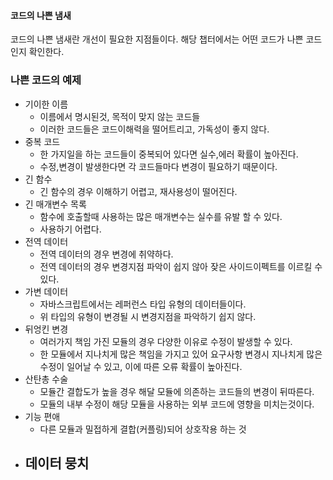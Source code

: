#### 코드의 나쁜 냄새

코드의 나쁜 냄새란 개선이 필요한 지점들이다. 해당 챕터에서는 어떤 코드가 나쁜 코드인지 확인한다.



### 나쁜 코드의 예제

- 기이한 이름
  - 이름에서 명시된것, 목적이 맞지 않는 코드들
  - 이러한 코드들은 코드이해력을 떨어트리고, 가독성이 좋지 않다.
- 중복 코드
  - 한 가지일을 하는 코드들이 중복되어 있다면 실수,에러 확률이 높아진다.
  - 수정,변경이 발생한다면 각 코드들마다 변경이 필요하기 때문이다.
- 긴 함수
  - 긴 함수의 경우 이해하기 어렵고, 재사용성이 떨어진다.
- 긴 매개변수 목록
  - 함수에 호출할때 사용하는 많은 매개변수는 실수를 유발 할 수 있다.
  - 사용하기 어렵다.
- 전역 데이터
  - 전역 데이터의 경우 변경에 취약하다.
  - 전역 데이터의 경우 변경지점 파악이 쉽지 않아 잦은 사이드이펙트를 이르킬 수 있다.
- 가변 데이터
  - 자바스크립트에서는 레퍼런스 타입 유형의 데이터들이다.
  - 위 타입의 유형이 변경될 시 변경지점을 파악하기 쉽지 않다.
- 뒤엉킨 변경
  - 여러가지 책임 가진 모듈의 경우 다양한 이유로 수정이 발생할 수 있다.
  - 한 모듈에서 지나치게 많은 책임을 가지고 있어 요구사항 변경시 지나치게 많은 수정이 일어날 수 있고, 이에 따른 오류 확률이 높아진다.
- 산탄총 수술
  - 모듈간 결합도가 높을 경우 해달 모듈에 의존하는 코드들의 변경이 뒤따른다.
  - 모듈의 내부 수정이 해당 모듈을 사용하는 외부 코드에 영향을 미치는것이다.
- 기능 편애
  - 다른 모듈과 밀접하게 결합(커플링)되어 상호작용 하는 것
- 데이터 뭉치
  - 